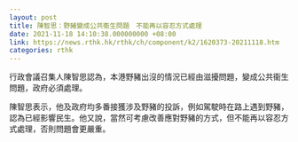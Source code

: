 ```yaml
---
layout: post
title: 陳智思：野豬變成公共衞生問題　不能再以容忍方式處理
date: 2021-11-18 14:10:38.000000000 +08:00
link: https://news.rthk.hk/rthk/ch/component/k2/1620373-20211118.htm
categories: rthk
---
```


行政會議召集人陳智思認為，本港野豬出沒的情況已經由滋擾問題，變成公共衞生問題，政府必須處理。

陳智思表示，他及政府均多番接獲涉及野豬的投訴，例如駕駛時在路上遇到野豬，認為已經影響民生。他又說，當然可考慮改善應對野豬的方式，但不能再以容忍方式處理，否則問題會更嚴重。
